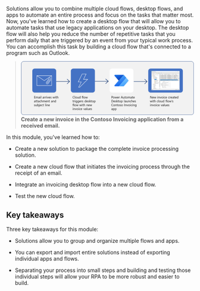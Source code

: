 Solutions allow you to combine multiple cloud flows, desktop flows, and apps to automate an entire process and focus on the tasks that matter most. Now, you've learned how to create a desktop flow that will allow you to automate tasks that use legacy applications on your desktop. The desktop flow will also help you reduce the number of repetitive tasks that you perform daily that are triggered by an event from your typical work process. You can accomplish this task by building a cloud flow that's connected to a program such as Outlook.

> [![Diagram of triggering a desktop flow from an email that's received with a particular subject line and attachment to create a new invoice in the legacy Contoso Invoicing application.](../media/process-map.png)](../media/process-map.png#lightbox)
**Create a new invoice in the Contoso Invoicing application from a received email.**

In this module, you've learned how to:

- Create a new solution to package the complete invoice processing solution.

- Create a new cloud flow that initiates the invoicing process through the receipt of an email.

- Integrate an invoicing desktop flow into a new cloud flow.

- Test the new cloud flow.

## Key takeaways

Three key takeaways for this module:

- Solutions allow you to group and organize multiple flows and apps.

- You can export and import entire solutions instead of exporting individual apps and flows.

- Separating your process into small steps and building and testing those individual steps will allow your RPA to be more robust and easier to build. 
